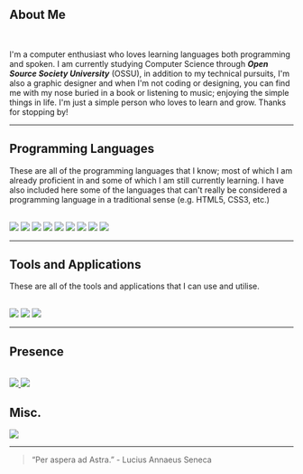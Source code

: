 ## **About Me**

<br>

I'm a computer enthusiast who loves learning languages both programming and spoken. I am currently studying Computer Science through ***Open Source Society University*** (OSSU), in addition to my technical pursuits, I'm also a graphic designer and when I'm not coding or designing, you can find me with my nose buried in a book or listening to music; enjoying the simple things in life. I'm just a simple person who loves to learn and grow. Thanks for stopping by!

---

## **Programming Languages**

These are all of the programming languages that I know; most of which I am already proficient in and some of which I am still currently learning. I have also included here some of the languages that can't really be considered a programming language in a traditional sense (e.g. HTML5, CSS3, etc.)

<br>

<div>
  <img src="https://img.shields.io/badge/-HTML5-E34F26?logo=html5&logoColor=white&style=for-the-badge" style="display: inline-block;">
  <img src="https://img.shields.io/badge/-CSS3-1572B6?logo=css3&logoColor=white&style=for-the-badge" style="display: inline-block;">
  <img src="https://img.shields.io/badge/-markdown-000000?logo=markdown&logoColor=white&style=for-the-badge" style="display: inline-block;">
  <img src="https://img.shields.io/badge/-lua-2C2D72?logo=lua&logoColor=white&style=for-the-badge" style="display: inline-block;">
  <img src="https://img.shields.io/badge/-python-3776AB?logo=python&logoColor=white&style=for-the-badge" style="display: inline-block;">
  <img src="https://img.shields.io/badge/-go-00ADD8?logo=go&logoColor=white&style=for-the-badge" style="display: inline-block;">
  <img src="https://img.shields.io/badge/-csharp-512BD4?logo=csharp&logoColor=white&style=for-the-badge" style="display: inline-block;">
  <img src="https://img.shields.io/badge/-latex-008080?logo=latex&logoColor=white&style=for-the-badge" style="display: inline-block;">
  <img src="https://img.shields.io/badge/-cplusplus-A8B9CC?logo=cplusplus&logoColor=white&style=for-the-badge" style="display: inline-block;">
</div>

---

## **Tools and Applications**

These are all of the tools and applications that I can use and utilise.

<br>

<div>
  <img src="https://img.shields.io/badge/-adobephotoshop-31A8FF?logo=adobephotoshop&logoColor=white&style=for-the-badge" style="display: inline-block;">
  <img src="https://img.shields.io/badge/-microsoftword-2B579A?logo=microsoftword&logoColor=white&style=for-the-badge" style="display: inline-block;">
  <img src="https://img.shields.io/badge/-adobelightroom-31A8FF?logo=adobelightroom&logoColor=white&style=for-the-badge" style="display: inline-block;">
</div>

---

## **Presence**

<br>
<!--
[![FreeCodeCamp Badge](https://img.shields.io/badge/FreeCodeCamp-0A0A23?logo=freeCodeCamp&style=for-the-badge)](https://www.freecodecamp.org/aevanjohnn)
-->

<div>
<a href="https://www.freecodecamp.org/aevanjohnn">
  <img src="https://img.shields.io/badge/FreeCodeCamp-0A0A23?logo=freeCodeCamp&style=for-the-badge" style="display: inline-block;"/>
</a>
<a href="https://www.linkedin.com/in/aevanjohnn/">
  <img src="https://img.shields.io/badge/-linkedin-0A66C2?logo=linkedin&logoColor=white&style=for-the-badge" style="display: inline-block;"/>
</a>
</div>

## Misc.

<div>
<img src="https://img.shields.io/badge/-git-F05032?logo=git&logoColor=white&style=for-the-badge" style="display: inline-block;">
</div>

---

> “Per aspera ad Astra.” - Lucius Annaeus Seneca


<!--
**aevanjohnn/aevanjohnn** is a ✨ _special_ ✨ repository because its `README.md` (this file) appears on your GitHub profile.

Here are some ideas to get you started:

- 🔭 I’m currently working on ...
- 🌱 I’m currently learning ...
- 👯 I’m looking to collaborate on ...
- 🤔 I’m looking for help with ...
- 💬 Ask me about ...
- 📫 How to reach me: ...
- 😄 Pronouns: ...
- ⚡ Fun fact: ...
-->
